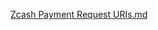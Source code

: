 [Zcash Payment Request URIs.md](https://github.com/ZecHub/zechub/files/14520039/Zcash.Payment.Request.URIs.md)

